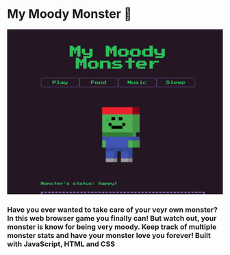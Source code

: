 # My Moody Monster 👹
![alt text](/Pictures/screenshot.png)
### Have you ever wanted to take care of your veyr own monster? In this web browser game you finally can! But watch out, your monster is know for being very moody. Keep track of multiple monster stats and have your monster love you forever! Built with JavaScript, HTML and CSS

#### 